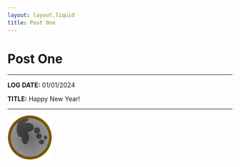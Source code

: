 ```yaml
---
layout: layout.liquid
title: Post One
---
```


# Post **One**
---
**LOG DATE:** 01/01/2024

**TITLE:** Happy New Year!


---
<img class="logo" alt="logo" src="/images/Logo.png" width="100" />
